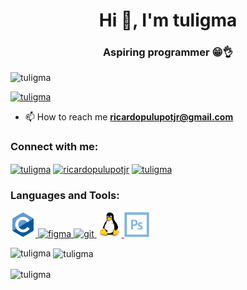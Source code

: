 <h1 align="center">Hi 👋, I'm tuligma</h1>
<h3 align="center">Aspiring programmer 😁👌</h3>

<p align="left"> <img src="https://komarev.com/ghpvc/?username=tuligma&label=Profile%20views&color=0e75b6&style=flat" alt="tuligma" /> </p>

<p align="left"> <a href="https://github.com/ryo-ma/github-profile-trophy"><img src="https://github-profile-trophy.vercel.app/?username=tuligma" alt="tuligma" /></a> </p>

- 📫 How to reach me **ricardopulupotjr@gmail.com**

<h3 align="left">Connect with me:</h3>
<p align="left">
<a href="https://fb.com/tuligma" target="blank"><img align="center" src="https://raw.githubusercontent.com/rahuldkjain/github-profile-readme-generator/master/src/images/icons/Social/facebook.svg" alt="tuligma" height="30" width="40" /></a>
<a href="https://instagram.com/ricardopulupotjr" target="blank"><img align="center" src="https://raw.githubusercontent.com/rahuldkjain/github-profile-readme-generator/master/src/images/icons/Social/instagram.svg" alt="ricardopulupotjr" height="30" width="40" /></a>
<a href="https://www.youtube.com/c/tuligma" target="blank"><img align="center" src="https://raw.githubusercontent.com/rahuldkjain/github-profile-readme-generator/master/src/images/icons/Social/youtube.svg" alt="tuligma" height="30" width="40" /></a>
</p>

<h3 align="left">Languages and Tools:</h3>
<p align="left"> <a href="https://www.cprogramming.com/" target="_blank" rel="noreferrer"> <img src="https://raw.githubusercontent.com/devicons/devicon/master/icons/c/c-original.svg" alt="c" width="40" height="40"/> </a> <a href="https://www.figma.com/" target="_blank" rel="noreferrer"> <img src="https://www.vectorlogo.zone/logos/figma/figma-icon.svg" alt="figma" width="40" height="40"/> </a> <a href="https://git-scm.com/" target="_blank" rel="noreferrer"> <img src="https://www.vectorlogo.zone/logos/git-scm/git-scm-icon.svg" alt="git" width="40" height="40"/> </a> <a href="https://www.linux.org/" target="_blank" rel="noreferrer"> <img src="https://raw.githubusercontent.com/devicons/devicon/master/icons/linux/linux-original.svg" alt="linux" width="40" height="40"/> </a> <a href="https://www.photoshop.com/en" target="_blank" rel="noreferrer"> <img src="https://raw.githubusercontent.com/devicons/devicon/master/icons/photoshop/photoshop-line.svg" alt="photoshop" width="40" height="40"/> </a> </p>

<p><img align="left" src="https://github-readme-stats.vercel.app/api/top-langs?username=tuligma&show_icons=true&locale=en&layout=compact" alt="tuligma" /></p>

<p>&nbsp;<img align="center" src="https://github-readme-stats.vercel.app/api?username=tuligma&show_icons=true&locale=en" alt="tuligma" /></p>

<p><img align="center" src="https://github-readme-streak-stats.herokuapp.com/?user=tuligma&" alt="tuligma" /></p>
